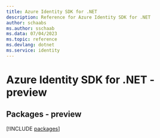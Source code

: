 ```yaml
---
title: Azure Identity SDK for .NET
description: Reference for Azure Identity SDK for .NET
author: schaabs
ms.author: sschaab
ms.data: 07/04/2023
ms.topic: reference
ms.devlang: dotnet
ms.service: identity
---
```

# Azure Identity SDK for .NET - preview
## Packages - preview
[!INCLUDE [packages](identity-index.md)]